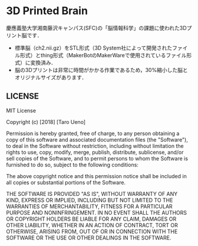 3D Printed Brain
=====================================

慶應義塾大学湘南藤沢キャンパス(SFC)の「脳情報科学」の課題に使われた3Dプリント脳です．

* 標準脳（ch2.nii.gz）をSTL形式（3D System社によって開発されたファイル形式）とthing形式（MakerBotのMakerWareで使用されているファイル形式）に変換済み．
* 脳の3Dプリントは非常に時間がかかる作業であるため，30%縮小した脳とオリジナルサイズがあります．

LICENSE
---------
MIT License

Copyright (c) [2018] [Taro Ueno]

Permission is hereby granted, free of charge, to any person obtaining a copy
of this software and associated documentation files (the "Software"), to deal
in the Software without restriction, including without limitation the rights
to use, copy, modify, merge, publish, distribute, sublicense, and/or sell
copies of the Software, and to permit persons to whom the Software is
furnished to do so, subject to the following conditions:

The above copyright notice and this permission notice shall be included in all
copies or substantial portions of the Software.

THE SOFTWARE IS PROVIDED "AS IS", WITHOUT WARRANTY OF ANY KIND, EXPRESS OR
IMPLIED, INCLUDING BUT NOT LIMITED TO THE WARRANTIES OF MERCHANTABILITY,
FITNESS FOR A PARTICULAR PURPOSE AND NONINFRINGEMENT. IN NO EVENT SHALL THE
AUTHORS OR COPYRIGHT HOLDERS BE LIABLE FOR ANY CLAIM, DAMAGES OR OTHER
LIABILITY, WHETHER IN AN ACTION OF CONTRACT, TORT OR OTHERWISE, ARISING FROM,
OUT OF OR IN CONNECTION WITH THE SOFTWARE OR THE USE OR OTHER DEALINGS IN THE
SOFTWARE.
